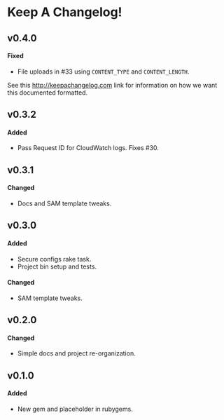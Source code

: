 # Keep A Changelog!

## v0.4.0

#### Fixed

* File uploads in #33 using `CONTENT_TYPE` and `CONTENT_LENGTH`.


See this http://keepachangelog.com link for information on how we want this documented formatted.

## v0.3.2

#### Added

* Pass Request ID for CloudWatch logs. Fixes #30.


## v0.3.1

#### Changed

* Docs and SAM template tweaks.


## v0.3.0

#### Added

* Secure configs rake task.
* Project bin setup and tests.

#### Changed

* SAM template tweaks.


## v0.2.0

#### Changed

* Simple docs and project re-organization.


## v0.1.0

#### Added

* New gem and placeholder in rubygems.
